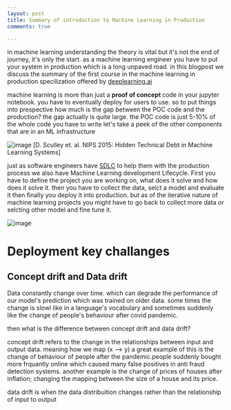```yaml
---
layout: post
title: Summary of introduction to Machine Learning in Production
comments: true

---
```

in machine learning understanding the theory is vital but it's not the end of journey, it's only the start.
as a machine learning engineer you have to put your system in production which is a long unpaved road. in this blogpost we discuss the summary of the first course in the machine learning in production specilization offered by [deeplearning.ai](https://www.deeplearning.ai/)

machine learning is more than just a <b> proof of concept </b> code in your jupyter notebook. you have to eventually deploy for users to use. so to put things into prespective how much is the gap between the POC code and the production?
the gap actually is quite large. the POC code is just 5-10% of the whole code you have to write
let's take a peek of the other components that are in an ML infrastructure 

![image](https://user-images.githubusercontent.com/40968723/186566292-3c580812-247b-44dd-9617-2a4855dd89fb.png)
[D. Sculley et. al. NIPS 2015: Hidden Technical Debt in Machine Learning Systems]

just as software engineers have [SDLC](https://www.synopsys.com/glossary/what-is-sdlc.html#:~:text=The%20Software%20Development%20Life%20Cycle%20(SDLC)%20is%20a%20structured%20process,all%20customer%20expectations%20and%20demands.]) to help them with the production process we also have  Machine Learning development Lifecycle.
First you have to define the project you are working on, what does it solve and how does it solve it. then you have to collect the data, selct a model and evaluate it then finally you deploy it into production. but as of the iterative nature of machine learning projects you might have to go back to collect more data or selcting other model and fine tune it.

![image](https://user-images.githubusercontent.com/40968723/186568227-2e125949-5557-41d7-99cd-2217db6c12c2.png)

# Deployment key challanges

## Concept drift and Data drift
Data constantly change over time. which can degrade the performance of our model's prediction which was trained on older data. some times the change is slowl like in a language's vocabulary and sometimes suddenly like the change of people's behaviour after covid pandemic.

then what is the difference between concept drift and data drift?

concept drift refers to the change in the relationships between input and output data. meaning how we map (x --> y)
a great example of this is the change of behaviour of people after the pandemic.people suddenly bought more frquantly online which caused many false positives in  anti fraud detection systems.
another example is the change of prices of houses after inflation; changing the mapping between the size of a house and its price.

data drift is when the data distribuition  changes rather than the relationship of input to output
